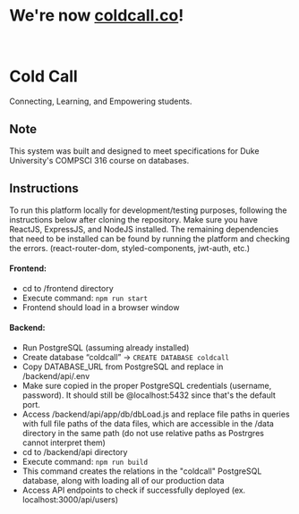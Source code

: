 # We're now [coldcall.co](https://coldcall.co)!
<br>

# Cold Call
Connecting, Learning, and Empowering students.

## Note
This system was built and designed to meet specifications for Duke University's COMPSCI 316 course on databases.

## Instructions
To run this platform locally for development/testing purposes, following the instructions below after cloning the repository. Make sure you have ReactJS, ExpressJS, and NodeJS installed. The remaining dependencies that need to be installed can be found by running the platform and checking the errors. (react-router-dom, styled-components, jwt-auth, etc.)

#### Frontend:
- cd to /frontend directory
- Execute command: `npm run start`
- Frontend should load in a browser window

#### Backend:
- Run PostgreSQL (assuming already installed) 
- Create database “coldcall” → `CREATE DATABASE coldcall`
- Copy DATABASE_URL from PostgreSQL and replace in /backend/api/.env
- Make sure copied in the proper PostgreSQL credentials (username, password). It should still be @localhost:5432 since that's the default port. 
- Access /backend/api/app/db/dbLoad.js and replace file paths in queries with full file paths of the data files, which are accessible in the /data directory in the same path (do not use relative paths as Postrgres cannot interpret them)
- cd to /backend/api directory
- Execute command: `npm run build`
- This command creates the relations in the "coldcall" PostgreSQL database, along with loading all of our production data
- Access API endpoints to check if successfully deployed (ex. localhost:3000/api/users)
